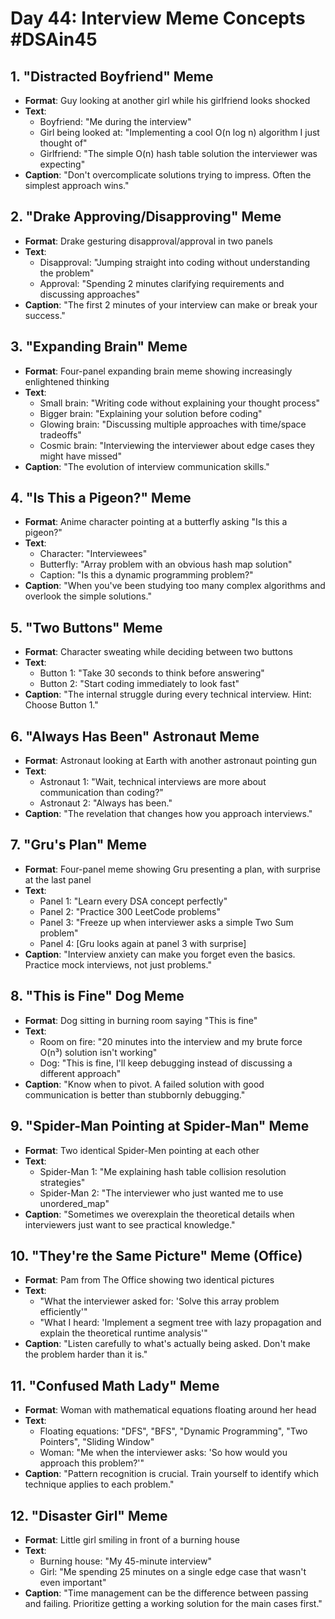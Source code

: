 # Day 44: Interview Meme Concepts #DSAin45

## 1. "Distracted Boyfriend" Meme
- **Format**: Guy looking at another girl while his girlfriend looks shocked
- **Text**: 
  - Boyfriend: "Me during the interview"
  - Girl being looked at: "Implementing a cool O(n log n) algorithm I just thought of"
  - Girlfriend: "The simple O(n) hash table solution the interviewer was expecting"
- **Caption**: "Don't overcomplicate solutions trying to impress. Often the simplest approach wins."

## 2. "Drake Approving/Disapproving" Meme
- **Format**: Drake gesturing disapproval/approval in two panels
- **Text**:
  - Disapproval: "Jumping straight into coding without understanding the problem"
  - Approval: "Spending 2 minutes clarifying requirements and discussing approaches"
- **Caption**: "The first 2 minutes of your interview can make or break your success."

## 3. "Expanding Brain" Meme
- **Format**: Four-panel expanding brain meme showing increasingly enlightened thinking
- **Text**:
  - Small brain: "Writing code without explaining your thought process"
  - Bigger brain: "Explaining your solution before coding"
  - Glowing brain: "Discussing multiple approaches with time/space tradeoffs"
  - Cosmic brain: "Interviewing the interviewer about edge cases they might have missed"
- **Caption**: "The evolution of interview communication skills."

## 4. "Is This a Pigeon?" Meme
- **Format**: Anime character pointing at a butterfly asking "Is this a pigeon?"
- **Text**:
  - Character: "Interviewees"
  - Butterfly: "Array problem with an obvious hash map solution"
  - Caption: "Is this a dynamic programming problem?"
- **Caption**: "When you've been studying too many complex algorithms and overlook the simple solutions."

## 5. "Two Buttons" Meme
- **Format**: Character sweating while deciding between two buttons
- **Text**:
  - Button 1: "Take 30 seconds to think before answering"
  - Button 2: "Start coding immediately to look fast"
- **Caption**: "The internal struggle during every technical interview. Hint: Choose Button 1."

## 6. "Always Has Been" Astronaut Meme
- **Format**: Astronaut looking at Earth with another astronaut pointing gun
- **Text**:
  - Astronaut 1: "Wait, technical interviews are more about communication than coding?"
  - Astronaut 2: "Always has been."
- **Caption**: "The revelation that changes how you approach interviews."

## 7. "Gru's Plan" Meme
- **Format**: Four-panel meme showing Gru presenting a plan, with surprise at the last panel
- **Text**:
  - Panel 1: "Learn every DSA concept perfectly"
  - Panel 2: "Practice 300 LeetCode problems"
  - Panel 3: "Freeze up when interviewer asks a simple Two Sum problem"
  - Panel 4: [Gru looks again at panel 3 with surprise]
- **Caption**: "Interview anxiety can make you forget even the basics. Practice mock interviews, not just problems."

## 8. "This is Fine" Dog Meme
- **Format**: Dog sitting in burning room saying "This is fine"
- **Text**: 
  - Room on fire: "20 minutes into the interview and my brute force O(n³) solution isn't working"
  - Dog: "This is fine, I'll keep debugging instead of discussing a different approach"
- **Caption**: "Know when to pivot. A failed solution with good communication is better than stubbornly debugging."

## 9. "Spider-Man Pointing at Spider-Man" Meme
- **Format**: Two identical Spider-Men pointing at each other
- **Text**:
  - Spider-Man 1: "Me explaining hash table collision resolution strategies"
  - Spider-Man 2: "The interviewer who just wanted me to use unordered_map"
- **Caption**: "Sometimes we overexplain the theoretical details when interviewers just want to see practical knowledge."

## 10. "They're the Same Picture" Meme (Office)
- **Format**: Pam from The Office showing two identical pictures
- **Text**:
  - "What the interviewer asked for: 'Solve this array problem efficiently'"
  - "What I heard: 'Implement a segment tree with lazy propagation and explain the theoretical runtime analysis'"
- **Caption**: "Listen carefully to what's actually being asked. Don't make the problem harder than it is."

## 11. "Confused Math Lady" Meme
- **Format**: Woman with mathematical equations floating around her head
- **Text**:
  - Floating equations: "DFS", "BFS", "Dynamic Programming", "Two Pointers", "Sliding Window"
  - Woman: "Me when the interviewer asks: 'So how would you approach this problem?'"
- **Caption**: "Pattern recognition is crucial. Train yourself to identify which technique applies to each problem."

## 12. "Disaster Girl" Meme
- **Format**: Little girl smiling in front of a burning house
- **Text**:
  - Burning house: "My 45-minute interview"
  - Girl: "Me spending 25 minutes on a single edge case that wasn't even important"
- **Caption**: "Time management can be the difference between passing and failing. Prioritize getting a working solution for the main cases first."